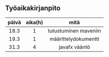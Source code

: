 <h2>Työaikakirjanpito</h2>

| päivä | aika(h) | mitä |
| :---: |:---:    | :---:|
| 18.3   | 1     | tutustuminen maveniin    |
| 19.3 | 1 | määrittelydokumentti |
| 31.3 | 4 | javafx vääntö |
